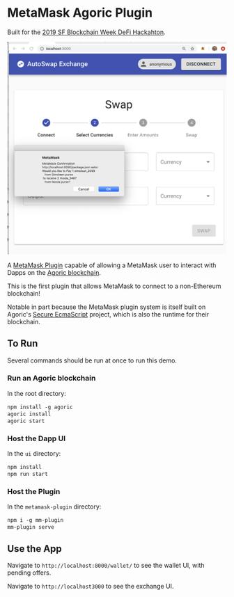 # MetaMask Agoric Plugin

Built for the [2019 SF Blockchain Week DeFi Hackahton](https://hackathon.sfblockchainweek.io/).

![screenshot](./screenshot.png)

A [MetaMask Plugin](https://medium.com/metamask/introducing-the-next-evolution-of-the-web3-wallet-4abdf801a4ee) capable of allowing a MetaMask user to interact with Dapps on the [Agoric blockchain](https://github.com/agoric/agoric).

This is the first plugin that allows MetaMask to connect to a non-Ethereum blockchain!

Notable in part because the MetaMask plugin system is itself built on Agoric's [Secure EcmaScript](https://github.com/agoric/ses) project, which is also the runtime for their blockchain.

## To Run

Several commands should be run at once to run this demo.

### Run an Agoric blockchain

In the root directory:
```
npm install -g agoric
agoric install
agoric start
```

### Host the Dapp UI

In the `ui` directory:

```
npm install
npm run start
```

### Host the Plugin

In the `metamask-plugin` directory:

```
npm i -g mm-plugin
mm-plugin serve
```

## Use the App

Navigate to `http://localhost:8000/wallet/` to see the wallet UI, with pending offers.

Navigate to `http://localhost3000` to see the exchange UI.

